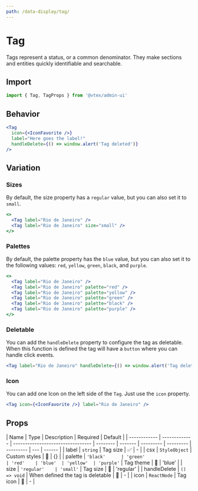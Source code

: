 ```yaml
---
path: /data-display/tag/
---
```


# Tag

Tags represent a status, or a common denominator. They make sections and entities quickly identifiable and searchable.

## Import

```jsx isStatic
import { Tag, TagProps } from '@vtex/admin-ui'
```

## Behavior

```jsx
<Tag
  icon={<IconFavorite />}
  label="Here goes the label!"
  handleDelete={() => window.alert('Tag deleted')}
/>
```

## Variation

### Sizes

By default, the size property has a `regular` value, but you can also set it to `small`.

```jsx
<>
  <Tag label="Rio de Janeiro" />
  <Tag label="Rio de Janeiro" size="small" />
</>
```

### Palettes

By default, the palette property has the `blue` value, but you can also set it to the following values: `red`, `yellow`, `green`, `black`, and `purple`.

```jsx
<>
  <Tag label="Rio de Janeiro" />
  <Tag label="Rio de Janeiro" palette="red" />
  <Tag label="Rio de Janeiro" palette="yellow" />
  <Tag label="Rio de Janeiro" palette="green" />
  <Tag label="Rio de Janeiro" palette="black" />
  <Tag label="Rio de Janeiro" palette="purple" />
</>
```

### Deletable

You can add the `handleDelete` property to configure the tag as deletable. When this function is defined the tag will have a `button` where you can handle click events.

```jsx
<Tag label="Rio de Janeiro" handleDelete={() => window.alert('Tag deleted')} />
```

### Icon

You can add one Icon on the left side of the `Tag`. Just use the `icon` property.

```jsx
<Tag icon={<IconFavorite />} label="Rio de Janeiro" />
```

## Props

| Name         | Type          | Description                       | Required | Default |
| ------------ | ------------- | --------------------------------- | -------- | ------- | --------- | --------- | --------- | --- | ------ |
| label        | `string`      | Tag size                          | ✅       | -       |
| csx          | `StyleObject` | Custom styles                     | 🚫       | {}      |
| palette      | `'black'      | 'green'                           | 'red'    | 'blue'  | 'yellow'  | 'purple'` | Tag theme | 🚫  | 'blue' |
| size         | `'regular'    | 'small'`                          | Tag size | 🚫      | 'regular' |
| handleDelete | `() => void`  | When defined the tag is deletable | 🚫       | -       |
| icon         | `ReactNode`   | Tag icon                          | 🚫       | -       |

